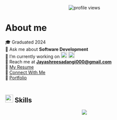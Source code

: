 <p align="center">
  <img src="https://komarev.com/ghpvc/?username=jayshreee10&label=Profile%20views&color=0e75b6&style=flat" alt="profile views" />
</p> 

# **About me**  

🎓 Graduated 2024  
💬 Ask me about **Software Development**  
🌱 I’m currently working on <img src="https://skillicons.dev/icons?i=nextjs" height="20"/>  <img src="https://skillicons.dev/icons?i=nestjs" height="20"/>  
📩 Reach me at **Jayashreesadangi000@gmail.com**  
📄 [My Resume](https://drive.google.com/file/d/1mcCokxACjPUXJKhVfAnQW__m4HQRcBso/view?usp=sharing)  
🤝 [Connect With Me](https://connect.jayshree.tech/)  
🫆 [Portfolio](https://www.jayshree.tech/)  
<br>

## <img src="https://media2.giphy.com/media/QssGEmpkyEOhBCb7e1/giphy.gif" width="25"><b> Skills</b>  

<p align="center">
  <img src="https://skillicons.dev/icons?i=js,javas,react,nextjs,tailwind,nodejs,express,nestjs,mysql,mongodb,git,docker,linux" />
</p>
